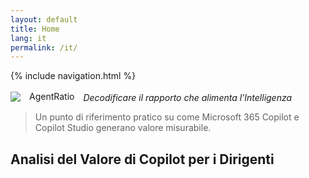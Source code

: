 ```yaml
---
layout: default
title: Home
lang: it
permalink: /it/
---
```


{% include navigation.html %}

<div style="display:flex;align-items:center;gap:14px;margin-bottom:8px;">
  <img src="{{ '/assetstyle="margin:0;">AgentRatio</h1>
    <p style="margin:4px 0 0 0;"><em>Decodificare il rapporto che alimenta l’Intelligenza</em></p>
  </div>
</div>

> Un punto di riferimento pratico su come Microsoft 365 Copilot e Copilot Studio generano valore misurabile.

## Analisi del Valore di Copilot per i Dirigenti
